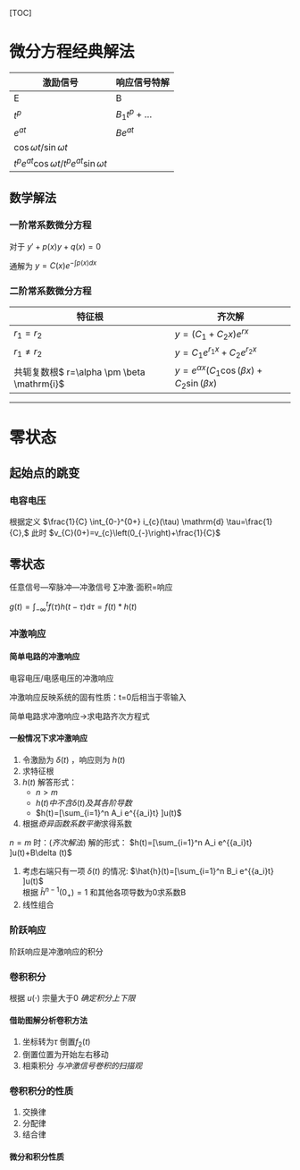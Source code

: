 [TOC]
# 微分方程经典解法

|激励信号|响应信号特解|
|---|---|
|E|B|
|$t^p$|$B_1t^p+…$|
|$e^{at}$|$Be^{at}$|
|$\cos \omega t / \sin \omega t$||
|$t^p e^{at}\cos \omega t / t^p e^{at}\sin \omega t$||

## 数学解法

### 一阶常系数微分方程
对于 $y'+p(x)y+q(x)=0$

通解为 $y=C(x) e^{-\int p(x) d x}$

### 二阶常系数微分方程

|特征根|齐次解|
|---|---|
|$r_1=r_2$|$y=\left(C_{1}+C_{2} x\right) e^{r x}$|
|$r_1\neq r_2$|$y=C_{1} e^{r_{1} x}+C_{2} e^{r_{2} x}$|
|共轭复数根$  r=\alpha \pm \beta \mathrm{i}$|$y=e^{\alpha x}\left(C_{1} \cos (\beta x)+C_{2} \sin (\beta x) \right.$|

-------

# 零状态

## 起始点的跳变

### 电容电压

根据定义 
$\frac{1}{C} \int_{0-}^{0+} i_{c}(\tau) \mathrm{d} \tau=\frac{1}{C},$ 
此时
$v_{C}(0+)=v_{c}\left(0_{-}\right)+\frac{1}{C}$

## 零状态
任意信号—窄脉冲—冲激信号
$\sum$冲激$\cdot$面积=响应


$g(t)=\int_{-\infty}^{t} f(\tau) h(t-\tau) \mathrm{d} \tau=f(t) * h(t)$

### 冲激响应
#### 简单电路的冲激响应

电容电压/电感电压的冲激响应

冲激响应反映系统的固有性质：t=0后相当于零输入

简单电路求冲激响应->求电路齐次方程式

#### 一般情况下求冲激响应
1. 令激励为 $\delta (t)$ ，响应则为 $h(t)$ 
2. 求特征根
3. $h(t)$ 解答形式：
    - $n>m$
    - $h(t)中不含\delta (t)及其各阶导数$
    - $h(t)=[\sum_{i=1}^n A_i e^{{a_i}t} ]u(t)$
4. 根据*奇异函数系数平衡*求得系数

$n=m$ 时：(*齐次解法*)
解的形式： $h(t)=[\sum_{i=1}^n A_i e^{{a_i}t} ]u(t)+B\delta (t)$
1. 考虑右端只有一项 $\delta (t)$ 的情况:
    $\hat{h}(t)=[\sum_{i=1}^n B_i e^{{a_i}t} ]u(t)$   
    根据 $\hat{h}^{n-1}(0_+)=1$ 和其他各项导数为0求系数B
2. 线性组合

### 阶跃响应

阶跃响应是冲激响应的积分

### 卷积积分

根据 $u(\cdot)$ 宗量大于0 _确定积分上下限_

#### 借助图解分析卷积方法
1. 坐标转为$\tau$ 倒置$f_2(t)$
2. 倒置位置为开始左右移动
3. 相乘积分
_与冲激信号卷积的扫描观_

### 卷积积分的性质
1. 交换律
2. 分配律
3. 结合律

#### 微分和积分性质